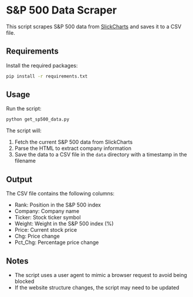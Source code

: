 # S&P 500 Data Scraper

This script scrapes S&P 500 data from [SlickCharts](https://www.slickcharts.com/sp500) and saves it to a CSV file.

## Requirements

Install the required packages:

```bash
pip install -r requirements.txt
```

## Usage

Run the script:

```bash
python get_sp500_data.py
```

The script will:
1. Fetch the current S&P 500 data from SlickCharts
2. Parse the HTML to extract company information
3. Save the data to a CSV file in the `data` directory with a timestamp in the filename

## Output

The CSV file contains the following columns:
- Rank: Position in the S&P 500 index
- Company: Company name
- Ticker: Stock ticker symbol
- Weight: Weight in the S&P 500 index (%)
- Price: Current stock price
- Chg: Price change
- Pct_Chg: Percentage price change

## Notes

- The script uses a user agent to mimic a browser request to avoid being blocked
- If the website structure changes, the script may need to be updated 